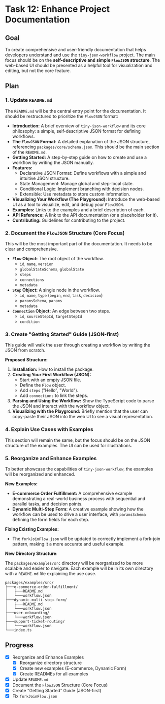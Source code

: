 # Task 12: Enhance Project Documentation

## Goal

To create comprehensive and user-friendly documentation that helps developers understand and use the `tiny-json-workflow` project. The main focus should be on the **self-descriptive and simple `FlowJSON` structure**. The web-based UI should be presented as a helpful tool for visualization and editing, but not the core feature.

## Plan

### 1. Update `README.md`

The `README.md` will be the central entry point for the documentation. It should be restructured to prioritize the `FlowJSON` format:

*   **Introduction:** A brief overview of `tiny-json-workflow` and its core philosophy: a simple, self-descriptive JSON format for defining workflows.
*   **The `FlowJSON` Format:** A detailed explanation of the JSON structure, referencing `packages/core/schema.json`. This should be the main section of the `README.md`.
*   **Getting Started:** A step-by-step guide on how to create and use a workflow by writing the JSON manually.
*   **Features:**
    *   Declarative JSON Format: Define workflows with a simple and intuitive JSON structure.
    *   State Management: Manage global and step-local state.
    *   Conditional Logic: Implement branching with decision nodes.
    *   Extensible: Use metadata to store custom information.
*   **Visualizing Your Workflow (The Playground):** Introduce the web-based UI as a tool to visualize, edit, and debug your `FlowJSON`.
*   **Examples:** Links to the examples and a brief description of each.
*   **API Reference:** A link to the API documentation (or a placeholder for it).
*   **Contributing:** Guidelines for contributing to the project.

### 2. Document the `FlowJSON` Structure (Core Focus)

This will be the most important part of the documentation. It needs to be clear and comprehensive.

*   **`Flow` Object:** The root object of the workflow.
    *   `id`, `name`, `version`
    *   `globalStateSchema`, `globalState`
    *   `steps`
    *   `connections`
    *   `metadata`
*   **`Step` Object:** A single node in the workflow.
    *   `id`, `name`, `type` (`begin`, `end`, `task`, `decision`)
    *   `paramsSchema`, `params`
    *   `metadata`
*   **`Connection` Object:** An edge between two steps.
    *   `id`, `sourceStepId`, `targetStepId`
    *   `condition`

### 3. Create "Getting Started" Guide (JSON-first)

This guide will walk the user through creating a workflow by writing the JSON from scratch.

**Proposed Structure:**

1.  **Installation:** How to install the package.
2.  **Creating Your First Workflow (JSON):**
    *   Start with an empty JSON file.
    *   Define the `Flow` object.
    *   Add `steps` ("Hello", "World").
    *   Add `connections` to link the steps.
3.  **Parsing and Using the Workflow:** Show the TypeScript code to parse the JSON and interact with the workflow object.
4.  **Visualizing with the Playground:** Briefly mention that the user can copy-paste their JSON into the web UI to see a visual representation.

### 4. Explain Use Cases with Examples

This section will remain the same, but the focus should be on the JSON structure of the examples. The UI can be used for illustrations.

### 5. Reorganize and Enhance Examples

To better showcase the capabilities of `tiny-json-workflow`, the examples will be reorganized and enhanced.

**New Examples:**

*   **E-commerce Order Fulfillment:** A comprehensive example demonstrating a real-world business process with sequential and parallel tasks, and decision points.
*   **Dynamic Multi-Step Form:** A creative example showing how the workflow can be used to drive a user interface, with `paramsSchema` defining the form fields for each step.

**Fixing Existing Examples:**

*   The `forkJoinFlow.json` will be updated to correctly implement a fork-join pattern, making it a more accurate and useful example.

**New Directory Structure:**

The `packages/examples/src` directory will be reorganized to be more scalable and easier to navigate. Each example will be in its own directory with a `README.md` file explaining the use case.

```
packages/examples/src/
├───e-commerce-order-fulfillment/
│   ├───README.md
│   └───workflow.json
├───dynamic-multi-step-form/
│   ├───README.md
│   └───workflow.json
├───user-onboarding/
│   └───workflow.json
├───support-ticket-routing/
│   └───workflow.json
└───index.ts
```

## Progress

- [x] Reorganize and Enhance Examples
  - [x] Reorganize directory structure
  - [x] Create new examples (E-commerce, Dynamic Form)
  - [x] Create READMEs for all examples
- [x] Update `README.md`
- [x] Document the `FlowJSON` Structure (Core Focus)
- [x] Create "Getting Started" Guide (JSON-first)
- [x] Fix `forkJoinFlow.json`
